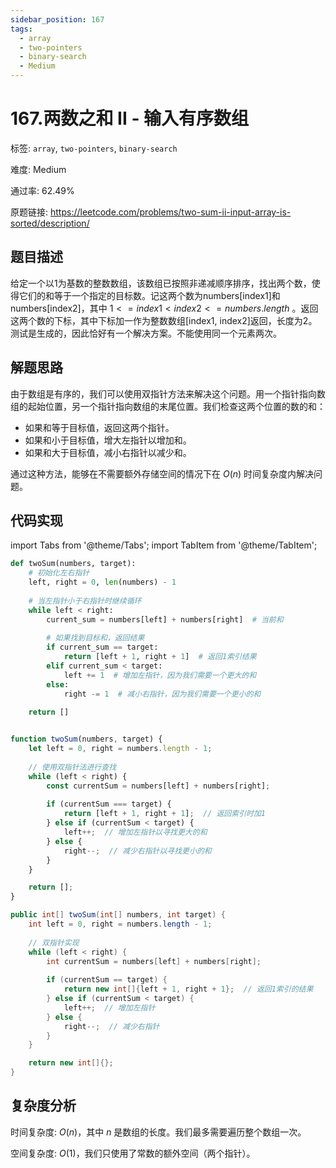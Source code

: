 ```yaml
---
sidebar_position: 167
tags:
  - array
  - two-pointers
  - binary-search
  - Medium
---
```


# 167.两数之和 II - 输入有序数组

标签: `array`, `two-pointers`, `binary-search`

难度: Medium

通过率: 62.49%

原题链接: https://leetcode.com/problems/two-sum-ii-input-array-is-sorted/description/

## 题目描述
给定一个以1为基数的整数数组，该数组已按照非递减顺序排序，找出两个数，使得它们的和等于一个指定的目标数。记这两个数为numbers[index1]和numbers[index2]，其中 $1 <= index1 < index2 <= numbers.length$ 。返回这两个数的下标，其中下标加一作为整数数组[index1, index2]返回，长度为2。测试是生成的，因此恰好有一个解决方案。不能使用同一个元素两次。

## 解题思路
由于数组是有序的，我们可以使用双指针方法来解决这个问题。用一个指针指向数组的起始位置，另一个指针指向数组的末尾位置。我们检查这两个位置的数的和：

- 如果和等于目标值，返回这两个指针。
- 如果和小于目标值，增大左指针以增加和。
- 如果和大于目标值，减小右指针以减少和。

通过这种方法，能够在不需要额外存储空间的情况下在 $O(n)$ 时间复杂度内解决问题。

## 代码实现
import Tabs from '@theme/Tabs';
import TabItem from '@theme/TabItem';

<Tabs>
<TabItem value="python" label="Python">

```python
def twoSum(numbers, target):
    # 初始化左右指针
    left, right = 0, len(numbers) - 1
    
    # 当左指针小于右指针时继续循环
    while left < right:
        current_sum = numbers[left] + numbers[right]  # 当前和
        
        # 如果找到目标和，返回结果
        if current_sum == target:
            return [left + 1, right + 1]  # 返回1索引结果
        elif current_sum < target:
            left += 1  # 增加左指针，因为我们需要一个更大的和
        else:
            right -= 1  # 减小右指针，因为我们需要一个更小的和
    
    return []
```

</TabItem>
<TabItem value="cpp" label="C++">

```cpp

```

</TabItem>
<TabItem value="javascript" label="JavaScript">

```javascript
function twoSum(numbers, target) {
    let left = 0, right = numbers.length - 1;
    
    // 使用双指针法进行查找
    while (left < right) {
        const currentSum = numbers[left] + numbers[right];
        
        if (currentSum === target) {
            return [left + 1, right + 1];  // 返回索引时加1
        } else if (currentSum < target) {
            left++;  // 增加左指针以寻找更大的和
        } else {
            right--;  // 减少右指针以寻找更小的和
        }
    }

    return [];
}
```

</TabItem>
<TabItem value="java" label="Java">

```java
public int[] twoSum(int[] numbers, int target) {
    int left = 0, right = numbers.length - 1;
    
    // 双指针实现
    while (left < right) {
        int currentSum = numbers[left] + numbers[right];
        
        if (currentSum == target) {
            return new int[]{left + 1, right + 1};  // 返回1索引的结果
        } else if (currentSum < target) {
            left++;  // 增加左指针
        } else {
            right--;  // 减少右指针
        }
    }

    return new int[]{};
}
```

</TabItem>
</Tabs>

## 复杂度分析
时间复杂度: $O(n)$，其中 $n$ 是数组的长度。我们最多需要遍历整个数组一次。  
  
空间复杂度: $O(1)$，我们只使用了常数的额外空间（两个指针）。
